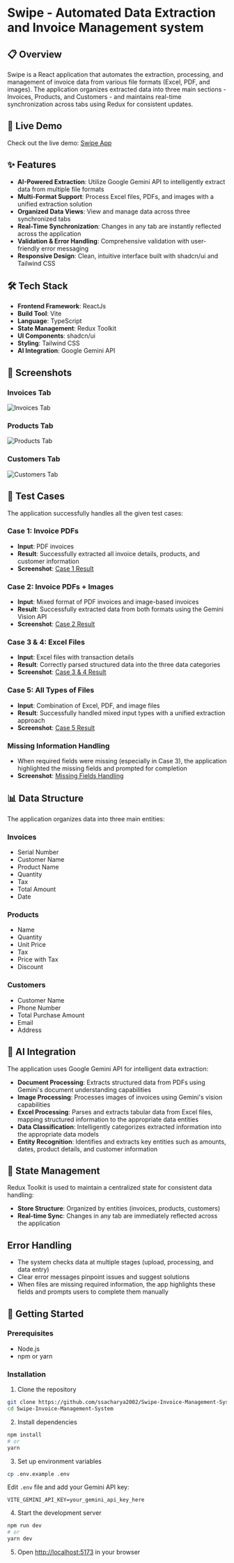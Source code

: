 # Swipe - Automated Data Extraction and Invoice Management system


## 📋 Overview

Swipe is a React application that automates the extraction, processing, and management of invoice data from various file formats (Excel, PDF, and images). The application organizes extracted data into three main sections - Invoices, Products, and Customers - and maintains real-time synchronization across tabs using Redux for consistent updates.


## 🚀 Live Demo

Check out the live demo: [Swipe App](https://swipe-invoice-management-system.netlify.app/)


## ✨ Features

- **AI-Powered Extraction**: Utilize Google Gemini API to intelligently extract data from multiple file formats
- **Multi-Format Support**: Process Excel files, PDFs, and images with a unified extraction solution
- **Organized Data Views**: View and manage data across three synchronized tabs
- **Real-Time Synchronization**: Changes in any tab are instantly reflected across the application
- **Validation & Error Handling**: Comprehensive validation with user-friendly error messaging
- **Responsive Design**: Clean, intuitive interface built with shadcn/ui and Tailwind CSS

## 🛠️ Tech Stack

- **Frontend Framework**: ReactJs
- **Build Tool**: Vite
- **Language**: TypeScript
- **State Management**: Redux Toolkit
- **UI Components**: shadcn/ui
- **Styling**: Tailwind CSS
- **AI Integration**: Google Gemini API

## 📸 Screenshots

### Invoices Tab
![Invoices Tab](./screenshots/InvoicesTab.png)

### Products Tab
![Products Tab](./screenshots/ProductsTab.png)

### Customers Tab
![Customers Tab](./screenshots/CustomersTab.png)

## 🧪 Test Cases

The application successfully handles all the given test cases:

### Case 1: Invoice PDFs
- **Input**: PDF invoices
- **Result**: Successfully extracted all invoice details, products, and customer information
- **Screenshot**: [Case 1 Result](./screenshots/test%20cases/case1/invoices.png)

### Case 2: Invoice PDFs + Images
- **Input**: Mixed format of PDF invoices and image-based invoices
- **Result**: Successfully extracted data from both formats using the Gemini Vision API
- **Screenshot**: [Case 2 Result](./screenshots/test%20cases/case2/invoices.png)

### Case 3 & 4: Excel Files
- **Input**: Excel files with transaction details
- **Result**: Correctly parsed structured data into the three data categories
- **Screenshot**: [Case 3 & 4 Result](./screenshots/test%20cases/case3&4/invoices.png)

### Case 5: All Types of Files
- **Input**: Combination of Excel, PDF, and image files
- **Result**: Successfully handled mixed input types with a unified extraction approach
- **Screenshot**: [Case 5 Result](./screenshots/test%20cases/case5/invoices.png)

### Missing Information Handling
- When required fields were missing (especially in Case 3), the application highlighted the missing fields and prompted for completion
- **Screenshot**: [Missing Fields Handling](./screenshots/MissingFieldsHandling.png)

## 📊 Data Structure

The application organizes data into three main entities:

### Invoices
- Serial Number
- Customer Name
- Product Name
- Quantity
- Tax
- Total Amount
- Date

### Products
- Name
- Quantity
- Unit Price
- Tax
- Price with Tax
- Discount 

### Customers
- Customer Name
- Phone Number
- Total Purchase Amount
- Email
- Address

## 🧠 AI Integration

The application uses Google Gemini API for intelligent data extraction:

- **Document Processing**: Extracts structured data from PDFs using Gemini's document understanding capabilities
- **Image Processing**: Processes images of invoices using Gemini's vision capabilities
- **Excel Processing**: Parses and extracts tabular data from Excel files, mapping structured information to the appropriate data entities
- **Data Classification**: Intelligently categorizes extracted information into the appropriate data models
- **Entity Recognition**: Identifies and extracts key entities such as amounts, dates, product details, and customer information

## 🔄 State Management

Redux Toolkit is used to maintain a centralized state for consistent data handling:

- **Store Structure**: Organized by entities (invoices, products, customers)
- **Real-time Sync**: Changes in any tab are immediately reflected across the application


## Error Handling
* The system checks data at multiple stages (upload, processing, and data entry)
* Clear error messages pinpoint issues and suggest solutions
* When files are missing required information, the app highlights these fields and prompts users to complete them manually


## 🚀 Getting Started

### Prerequisites
- Node.js 
- npm or yarn

### Installation

1. Clone the repository
```bash
git clone https://github.com/ssacharya2002/Swipe-Invoice-Management-System
cd Swipe-Invoice-Management-System
```

2. Install dependencies
```bash
npm install
# or
yarn
```

3. Set up environment variables
```bash
cp .env.example .env
```
Edit `.env` file and add your Gemini API key:
```
VITE_GEMINI_API_KEY=your_gemini_api_key_here
```

4. Start the development server
```bash
npm run dev
# or
yarn dev
```

5. Open [http://localhost:5173](http://localhost:5173) in your browser



